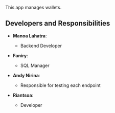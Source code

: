This app manages wallets.

## Developers and Responsibilities

- **Manoa Lahatra**:
  - Backend Developer

- **Faniry**:
  - SQL Manager

- **Andy Nirina**:
  - Responsible for testing each endpoint

- **Riantsoa**:
  - Developer
